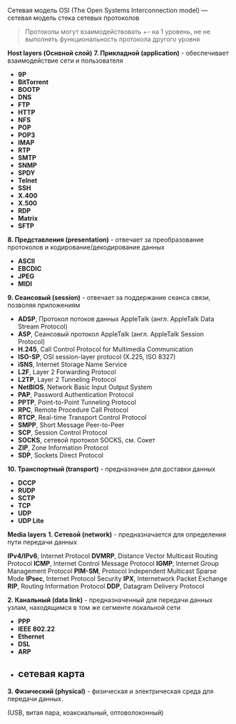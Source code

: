 Сетевая модель OSI (The Open Systems Interconnection model) — сетевая модель стека сетевых протоколов

> Протоколы могут взаимодействовать +- на 1 уровень, не не выполнять функциональность протокола другого уровня

**Host layers (Оснвной слой)**
**7. Прикладной (application)** - обеспечивает взаимодействие сети и пользователя

- **9P**
- **BitTorrent**
- **BOOTP**
- **DNS**
- **FTP**
- **HTTP**
- **NFS**
- **POP**
- **POP3**
- **IMAP**
- **RTP**
- **SMTP**
- **SNMP**
- **SPDY**
- **Telnet**
- **SSH**
- **X.400**
- **X.500**
- **RDP**
- **Matrix**
- **SFTP**

**8. Представления (presentation)** - отвечает за преобразование протоколов и кодирование/декодирование данных

- **ASCII**
- **EBCDIC**
- **JPEG**
- **MIDI**

**9.  Сеансовый (session)** - отвечает за поддержание сеанса связи, позволяя приложениям

- **ADSP**, Протокол потоков данных AppleTalk (англ. AppleTalk Data Stream Protocol)
- **ASP**, Сеансовый протокол AppleTalk (англ. AppleTalk Session Protocol)
- **H.245**, Call Control Protocol for Multimedia Communication
- **ISO-SP**, OSI session-layer protocol (X.225, ISO 8327)
- **iSNS**, Internet Storage Name Service
- **L2F**, Layer 2 Forwarding Protocol
- **L2TP**, Layer 2 Tunneling Protocol
- **NetBIOS**, Network Basic Input Output System
- **PAP**, Password Authentication Protocol
- **PPTP**, Point-to-Point Tunneling Protocol
- **RPC**, Remote Procedure Call Protocol
- **RTCP**, Real-time Transport Control Protocol
- **SMPP**, Short Message Peer-to-Peer
- **SCP**, Session Control Protocol
- **SOCKS**, сетевой протокол SOCKS, см. Сокет
- **ZIP**, Zone Information Protocol
- **SDP**, Sockets Direct Protocol


**10. Транспортный (transport)** - предназначен для доставки данных

- **DCCP** 
- **RUDP** 
- **SCTP** 
- **TCP**
- **UDP**
- **UDP Lite** 

**Media layers**
**1. Сетевой (network)** - предназначается для определения пути передачи данных

**IPv4/IPv6**, Internet Protocol
**DVMRP**, Distance Vector Multicast Routing Protocol
**ICMP**, Internet Control Message Protocol
**IGMP**, Internet Group Management Protocol
**PIM-SM**, Protocol Independent Multicast Sparse Mode
**IPsec**, Internet Protocol Security
**IPX**, Internetwork Packet Exchange
**RIP**, Routing Information Protocol
**DDP**, Datagram Delivery Protocol


**2. Канальный (data link)** - предназначенный для передачи данных узлам, находящимся в том же сегменте локальной сети

- **PPP** 
- **IEEE 802.22**
- **Ethernet**
- **DSL**
- **ARP**
- **сетевая карта**
   - 
**3. Физический (physical)** - физическая и электрическая среда для передачи данных.

(USB, витая пара, коаксиальный, оптоволоконный) 